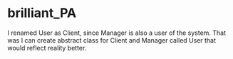 # brilliant_PA

I renamed User as Client, since Manager is also a user of the system. That was I can create abstract class for Client and Manager called User that would reflect reality better.
